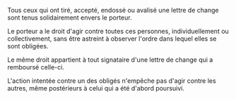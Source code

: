   
 Tous ceux qui ont tiré, accepté, endossé ou avalisé une lettre de change sont tenus solidairement envers le porteur.  

  
 Le porteur a le droit d'agir contre toutes ces personnes, individuellement ou collectivement, sans être astreint à observer l'ordre dans lequel elles se sont obligées.  

  
 Le même droit appartient à tout signataire d'une lettre de change qui a remboursé celle-ci.  

  
 L'action intentée contre un des obligés n'empêche pas d'agir contre les autres, même postérieurs à celui qui a été d'abord poursuivi.  
